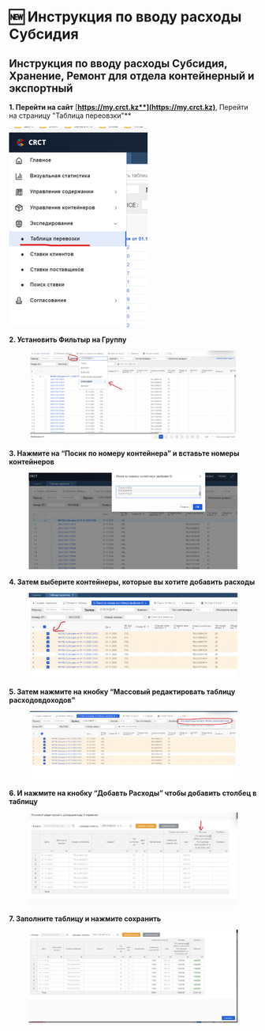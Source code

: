 # 🆕 Инструкция по вводу расходы Субсидия

## **Инструкция по вводу расходы Субсидия, Хранение, Ремонт для отдела контейнерный и экспортный**

**1. Перейти на сайт** [**https://my.crct.kz**](https://my.crct.kz)**, Перейти на страницу "Таблица переовзки"**

&#x20;<img src=".gitbook/assets/image (9).png" alt="" data-size="original">

**2. Установить Фильтыр на Группу**

<figure><img src=".gitbook/assets/image (12).png" alt=""><figcaption></figcaption></figure>

**3. Нажмите на “Посик по номеру контейнера” и вставьте номеры контейнеров**

<figure><img src=".gitbook/assets/image.png" alt=""><figcaption></figcaption></figure>

**4. Затем выберите контейнеры, которые вы хотите добавить расходы**

<figure><img src=".gitbook/assets/image (21).png" alt=""><figcaption></figcaption></figure>

**5. Затем нажмите на кнобку “Массовый редактировать таблицу расходовдоходов”**

<figure><img src=".gitbook/assets/image (20).png" alt=""><figcaption></figcaption></figure>

**6. И нажмите на кнобку “Добавть Расходы” чтобы добавить столбец в таблицу**

<figure><img src=".gitbook/assets/image (6).png" alt=""><figcaption></figcaption></figure>

**7. Заполните таблицу и нажмите сохранить**

<figure><img src=".gitbook/assets/image (8).png" alt=""><figcaption></figcaption></figure>
